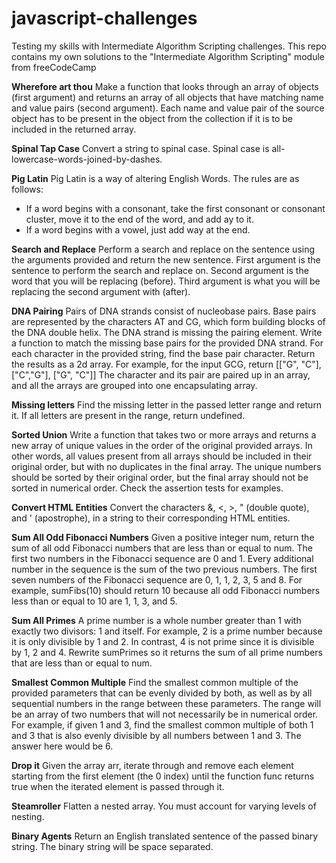 # javascript-challenges
Testing my skills with Intermediate Algorithm Scripting challenges.
This repo contains my own solutions to the "Intermediate Algorithm Scripting" module from freeCodeCamp

**Wherefore art thou**
Make a function that looks through an array of objects (first argument) and returns an array of all objects that have matching name and value pairs (second argument). Each name and value pair of the source object has to be present in the object from the collection if it is to be included in the returned array.

**Spinal Tap Case**
Convert a string to spinal case. Spinal case is all-lowercase-words-joined-by-dashes.

**Pig Latin**
Pig Latin is a way of altering English Words. The rules are as follows:
- If a word begins with a consonant, take the first consonant or consonant cluster, move it to the end of the word, and add ay to it.
- If a word begins with a vowel, just add way at the end.

**Search and Replace**
Perform a search and replace on the sentence using the arguments provided and return the new sentence.
First argument is the sentence to perform the search and replace on.
Second argument is the word that you will be replacing (before).
Third argument is what you will be replacing the second argument with (after).

**DNA Pairing**
Pairs of DNA strands consist of nucleobase pairs. Base pairs are represented by the characters AT and CG, which form building blocks of the DNA double helix.
The DNA strand is missing the pairing element. Write a function to match the missing base pairs for the provided DNA strand. For each character in the provided string, find the base pair character. Return the results as a 2d array.
For example, for the input GCG, return [["G", "C"], ["C","G"], ["G", "C"]]
The character and its pair are paired up in an array, and all the arrays are grouped into one encapsulating array.

**Missing letters**
Find the missing letter in the passed letter range and return it.
If all letters are present in the range, return undefined.

**Sorted Union**
Write a function that takes two or more arrays and returns a new array of unique values in the order of the original provided arrays.
In other words, all values present from all arrays should be included in their original order, but with no duplicates in the final array.
The unique numbers should be sorted by their original order, but the final array should not be sorted in numerical order.
Check the assertion tests for examples.

**Convert HTML Entities**
Convert the characters &, <, >, " (double quote), and ' (apostrophe), in a string to their corresponding HTML entities.

**Sum All Odd Fibonacci Numbers**
Given a positive integer num, return the sum of all odd Fibonacci numbers that are less than or equal to num.
The first two numbers in the Fibonacci sequence are 0 and 1. Every additional number in the sequence is the sum of the two previous numbers. The first seven numbers of the Fibonacci sequence are 0, 1, 1, 2, 3, 5 and 8.
For example, sumFibs(10) should return 10 because all odd Fibonacci numbers less than or equal to 10 are 1, 1, 3, and 5.

**Sum All Primes**
A prime number is a whole number greater than 1 with exactly two divisors: 1 and itself. For example, 2 is a prime number because it is only divisible by 1 and 2. In contrast, 4 is not prime since it is divisible by 1, 2 and 4.
Rewrite sumPrimes so it returns the sum of all prime numbers that are less than or equal to num.

**Smallest Common Multiple**
Find the smallest common multiple of the provided parameters that can be evenly divided by both, as well as by all sequential numbers in the range between these parameters.
The range will be an array of two numbers that will not necessarily be in numerical order.
For example, if given 1 and 3, find the smallest common multiple of both 1 and 3 that is also evenly divisible by all numbers between 1 and 3. The answer here would be 6.

**Drop it** Given the array arr, iterate through and remove each element starting from the first element (the 0 index) until the function func returns true when the iterated element is passed through it.

**Steamroller** Flatten a nested array. You must account for varying levels of nesting.

**Binary Agents** Return an English translated sentence of the passed binary string.
The binary string will be space separated.
